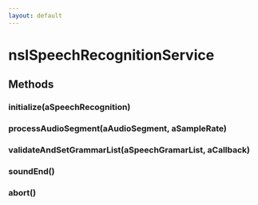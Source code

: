 ```yaml
---
layout: default
---
```


# nsISpeechRecognitionService #

## Methods ##

### initialize(aSpeechRecognition) ###

### processAudioSegment(aAudioSegment, aSampleRate) ###

### validateAndSetGrammarList(aSpeechGramarList, aCallback) ###

### soundEnd() ###

### abort() ###
